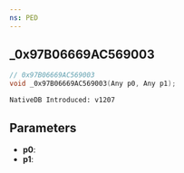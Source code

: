 ```yaml
---
ns: PED
---
```

## _0x97B06669AC569003

```c
// 0x97B06669AC569003
void _0x97B06669AC569003(Any p0, Any p1);
```

```
NativeDB Introduced: v1207
```

## Parameters
* **p0**:
* **p1**:
